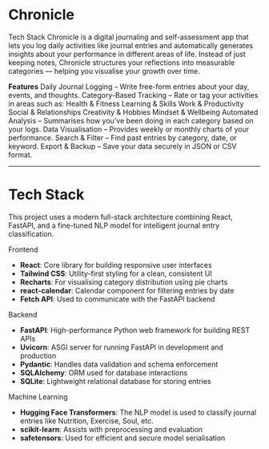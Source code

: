 # Chronicle
Tech Stack
Chronicle is a digital journaling and self-assessment app that lets you log daily activities like journal entries and automatically generates insights about your performance in different areas of life. Instead of just keeping notes, Chronicle structures your reflections into measurable categories — helping you visualise your growth over time.


**Features**
Daily Journal Logging – Write free-form entries about your day, events, and thoughts.
Category-Based Tracking – Rate or tag your activities in areas such as:
Health & Fitness
Learning & Skills
Work & Productivity
Social & Relationships
Creativity & Hobbies
Mindset & Wellbeing
Automated Analysis – Summarises how you’ve been doing in each category based on your logs.
Data Visualisation – Provides weekly or monthly charts of your performance.
Search & Filter – Find past entries by category, date, or keyword.
Export & Backup – Save your data securely in JSON or CSV format.

-------

# Tech Stack
This project uses a modern full-stack architecture combining React, FastAPI, and a fine-tuned NLP model for intelligent journal entry classification.

Frontend

* **React**: Core library for building responsive user interfaces
* **Tailwind CSS**: Utility-first styling for a clean, consistent UI
* **Recharts**: For visualising category distribution using pie charts
* **react-calendar**: Calendar component for filtering entries by date
* **Fetch API**: Used to communicate with the FastAPI backend

Backend

* **FastAPI**: High-performance Python web framework for building REST APIs
* **Uvicorn**: ASGI server for running FastAPI in development and production
* **Pydantic**: Handles data validation and schema enforcement
* **SQLAlchemy**: ORM used for database interactions
* **SQLite**: Lightweight relational database for storing entries

Machine Learning

* **Hugging Face Transformers**: The NLP model is used to classify journal entries like Nutrition, Exercise, Soul, etc.
* **scikit-learn**: Assists with preprocessing and evaluation
* **safetensors**: Used for efficient and secure model serialisation




